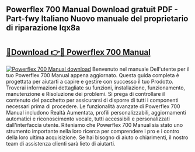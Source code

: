 ## Powerflex 700 Manual Download gratuit PDF - Part-fwy Italiano Nuovo manuale del proprietario di riparazione Iqx8a

# <h2><a href="http://dfbntrf.blite.top/?on=Powerflex+700+Manual">🔗Download 👉🔴 Powerflex 700 Manual</a></h2>

[![Powerflex 700 Manual download](https://i.imgur.com/lujVjoI.png)](http://dfbntrf.blite.top/?on=Powerflex+700+Manual)
Benvenuto nel manuale Dell'utente per il tuo Powerflex 700 Manual appena aggiornato. Questa guida completa è progettata per aiutarti a capire e gestire con successo il tuo Prodotto. Troverai informazioni dettagliate su funzioni, installazione, funzionamento, manutenzione e Risoluzione dei problemi. Si prega di controllare il contenuto del pacchetto per assicurarsi di disporre di tutti i componenti necessari prima di procedere. Le funzionalità avanzate di Powerflex 700 Manual includono Realtà Aumentata, profili personalizzabili, aggiornamenti automatici e riconoscimento vocale, tutti accessibili e personalizzati dall'interfaccia utente. Riteniamo che Powerflex 700 Manual sia stato uno strumento importante nella loro ricerca per comprendere i pro e i contro della loro ultima acquisizione. Se hai bisogno di aiuto o chiarimenti, il nostro team di assistenza clienti sarà lieto di aiutarti.
